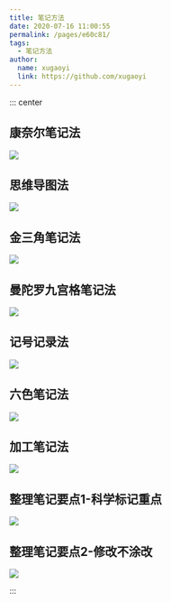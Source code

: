 ```yaml
---
title: 笔记方法
date: 2020-07-16 11:00:55
permalink: /pages/e60c81/
tags:
  - 笔记方法
author:
  name: xugaoyi
  link: https://github.com/xugaoyi
---
```


::: center

## 康奈尔笔记法
![](https://jsd.cdn.zzko.cn/gh/xugaoyi/image_store/blog/20200716105752.jpg)

## 思维导图法
![](https://jsd.cdn.zzko.cn/gh/xugaoyi/image_store/blog/20200716105747.jpg)

## 金三角笔记法
![](https://jsd.cdn.zzko.cn/gh/xugaoyi/image_store/blog/20200716105753.jpg)

## 曼陀罗九宫格笔记法
![](https://jsd.cdn.zzko.cn/gh/xugaoyi/image_store/blog/20200716105748.jpg)

## 记号记录法
![](https://jsd.cdn.zzko.cn/gh/xugaoyi/image_store/blog/20200716105749.jpg)

## 六色笔记法
![](https://jsd.cdn.zzko.cn/gh/xugaoyi/image_store/blog/20200716105750.jpg)

## 加工笔记法
![](https://jsd.cdn.zzko.cn/gh/xugaoyi/image_store/blog/20200716105751.jpg)

## 整理笔记要点1-科学标记重点
![](https://jsd.cdn.zzko.cn/gh/xugaoyi/image_store/blog/20200716105746.jpg)

## 整理笔记要点2-修改不涂改
![](https://jsd.cdn.zzko.cn/gh/xugaoyi/image_store/blog/20200716105745.jpg)

:::
